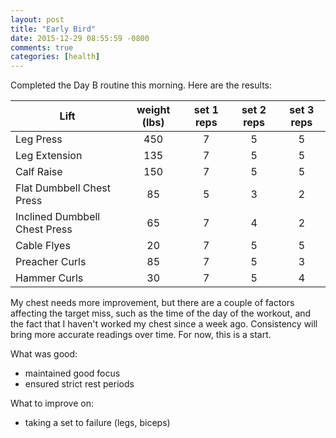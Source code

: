 ```yaml
---
layout: post
title: "Early Bird"
date: 2015-12-29 08:55:59 -0800
comments: true
categories: [health]
---
```


Completed the Day B routine this morning. Here are the results:

| Lift                                   | weight (lbs)| set 1 reps | set 2 reps | set 3 reps |
| ---------------------------------------|:-----------:|:----------:|:----------:|:----------:|
| Leg Press                              | 450         | 7          | 5          | 5          |
| Leg Extension                          | 135         | 7          | 5          | 5          |
| Calf Raise                             | 150         | 7          | 5          | 5          |
| Flat Dumbbell Chest Press              | 85          | 5          | 3          | 2          |
| Inclined Dumbbell Chest Press          | 65          | 7          | 4          | 2          |
| Cable Flyes                            | 20          | 7          | 5          | 5          |
| Preacher Curls                         | 85          | 7          | 5          | 3          |
| Hammer Curls                           | 30          | 7          | 5          | 4          |

My chest needs more improvement, but there are a couple of factors affecting the target miss, such as the time of the day of the workout, and the fact that I haven't worked my chest since a week ago. Consistency will bring more accurate readings over time. For now, this is a start.

What was good: 

- maintained good focus
- ensured strict rest periods

What to improve on:

- taking a set to failure (legs, biceps)